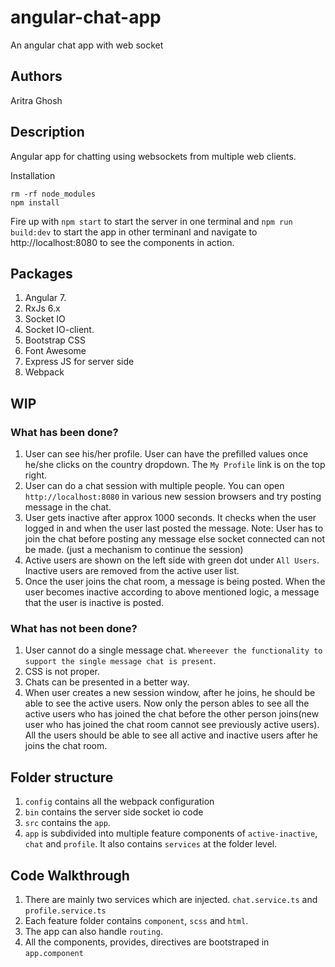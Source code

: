 # angular-chat-app
An angular chat app with web socket

## Authors
Aritra Ghosh

## Description
Angular app for chatting using websockets from multiple web clients.

Installation

```
rm -rf node_modules
npm install

```

Fire up with `npm start` to start the server in one terminal and `npm run build:dev` to start the app in other terminanl and navigate to http://localhost:8080 to see the components in action.

## Packages

1. Angular 7.
2. RxJs 6.x
3. Socket IO
4. Socket IO-client.
5. Bootstrap CSS
6. Font Awesome
7. Express JS for server side
8. Webpack

## WIP

### What has been done?

1. User can see his/her profile. User can have the prefilled values once he/she clicks on the country dropdown. The `My Profile` link is on the top right.
2. User can do a chat session with multiple people. You can open `http://localhost:8080` in various new session browsers and try posting message in the chat.
3. User gets inactive after approx 1000 seconds. It checks when the user logged in and when the user last posted the message. Note: User has to join the chat before posting any message else socket connected can not be made. (just a mechanism to continue the session)
4. Active users are shown on the left side with green dot under `All Users`. Inactive users are removed from the active user list.
5. Once the user joins the chat room, a message is being posted. When the user becomes inactive according to above mentioned logic, a message that the user is inactive is posted.

### What has not been done?

1. User cannot do a single message chat. `Whereever the functionality to support the single message chat is present`.
2. CSS is not proper.
3. Chats can be presented in a better way.
4. When user creates a new session window, after he joins, he should be able to see the active users. Now only the person ables to see all the active users who has joined the chat before the other person joins(new user who has joined the chat room cannot see previously active users). All the users should be able to see all active and inactive users after he joins the chat room.

## Folder structure

1. `config` contains all the webpack configuration
2. `bin` contains the server side socket io code
3. `src` contains the `app`.
4. `app` is subdivided into multiple feature components of `active-inactive`, `chat` and `profile`. It also contains `services` at the folder level.

## Code Walkthrough

1. There are mainly two services which are injected. `chat.service.ts` and `profile.service.ts`
2. Each feature folder contains `component`, `scss` and `html`.
3. The app can also handle `routing`.
4. All the components, provides, directives are bootstraped in `app.component`
